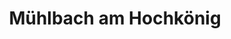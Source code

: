 ---
title: Mühlbach am Hochkönig
url: /muehlbach-am-hochkoenig/
latitude: 47.377
longitude: 13.127
---
